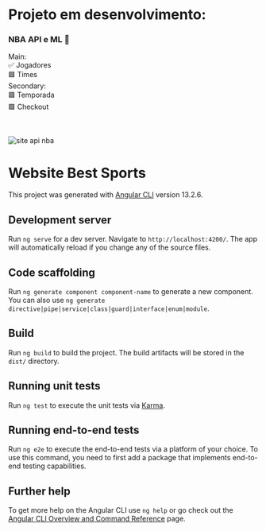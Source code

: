 
# Projeto em desenvolvimento:

### NBA API e ML 🏀
Main: <br/>
✅ Jogadores <br/>
🟩 Times <br/>
Secondary: <br/>
🟩 Temporada <br/>
🟩 Checkout <br/>

<br/>

![site api nba](https://user-images.githubusercontent.com/65719821/158680772-d58cc50c-ddb7-4952-8325-7bd06eed1c8b.png)




# Website Best Sports


This project was generated with [Angular CLI](https://github.com/angular/angular-cli) version 13.2.6.

## Development server

Run `ng serve` for a dev server. Navigate to `http://localhost:4200/`. The app will automatically reload if you change any of the source files.

## Code scaffolding

Run `ng generate component component-name` to generate a new component. You can also use `ng generate directive|pipe|service|class|guard|interface|enum|module`.

## Build

Run `ng build` to build the project. The build artifacts will be stored in the `dist/` directory.

## Running unit tests

Run `ng test` to execute the unit tests via [Karma](https://karma-runner.github.io).

## Running end-to-end tests

Run `ng e2e` to execute the end-to-end tests via a platform of your choice. To use this command, you need to first add a package that implements end-to-end testing capabilities.

## Further help

To get more help on the Angular CLI use `ng help` or go check out the [Angular CLI Overview and Command Reference](https://angular.io/cli) page.
